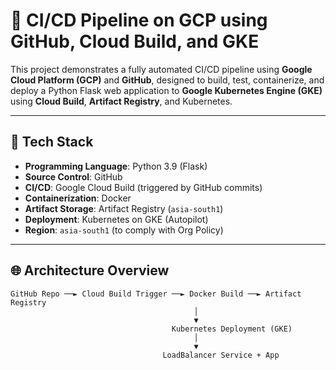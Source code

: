 # 🚀 CI/CD Pipeline on GCP using GitHub, Cloud Build, and GKE

This project demonstrates a fully automated CI/CD pipeline using **Google Cloud Platform (GCP)** and **GitHub**, designed to build, test, containerize, and deploy a Python Flask web application to **Google Kubernetes Engine (GKE)** using **Cloud Build**, **Artifact Registry**, and Kubernetes.

---

## 🧰 Tech Stack

- **Programming Language**: Python 3.9 (Flask)
- **Source Control**: GitHub
- **CI/CD**: Google Cloud Build (triggered by GitHub commits)
- **Containerization**: Docker
- **Artifact Storage**: Artifact Registry (`asia-south1`)
- **Deployment**: Kubernetes on GKE (Autopilot)
- **Region**: `asia-south1` (to comply with Org Policy)

---

## 🌐 Architecture Overview

```plaintext
GitHub Repo ──► Cloud Build Trigger ──► Docker Build ──► Artifact Registry
                                         │
                                         ▼
                                    Kubernetes Deployment (GKE)
                                         │
                                         ▼
                                  LoadBalancer Service + App
